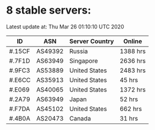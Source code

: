 # 8 stable servers:

Latest update at: Thu Mar 26 01:10:10 UTC 2020

| ID | ASN | Server Country | Online |
| -- | --- | -------------- | ------ |
| #.15CF | AS49392 | Russia | 1388 hrs |
| #.7F1D | AS63949 | Singapore | 2636 hrs |
| #.9FC3 | AS53889 | United States | 2483 hrs |
| #.E6CC | AS35913 | United States | 45 hrs |
| #.E069 | AS40065 | United States | 1372 hrs |
| #.2A79 | AS63949 | Japan | 52 hrs |
| #.F7DA | AS45102 | United States | 662 hrs |
| #.4B0A | AS20473 | Canada | 31 hrs |

